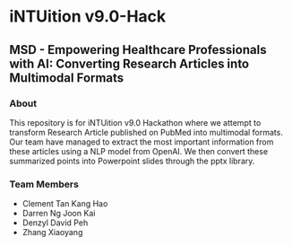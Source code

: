 # iNTUition v9.0-Hack
## MSD - Empowering Healthcare Professionals with AI: Converting Research Articles into Multimodal Formats
### About
This repository is for iNTUition v9.0 Hackathon where we attempt to transform Research Article published on PubMed into multimodal formats. Our team have managed to extract the most important information from these articles using a NLP model from OpenAI. We then convert these summarized points into Powerpoint slides through the pptx library. 

### Team Members
- Clement Tan Kang Hao
- Darren Ng Joon Kai
- Denzyl David Peh
- Zhang Xiaoyang
